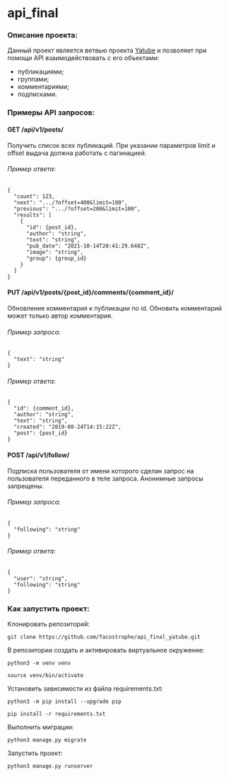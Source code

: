 # api_final
### Описание проекта:
Данный проект является ветвью проекта [Yatube](https://github.com/Tacostrophe/hw05_final) и позволяет при помощи API взаимодействовать с его объектами:
- публикациями;
- группами;
- комментариями;
- подписками.

### Примеры API запросов:
#### **GET** /api/v1/posts/
Получить список всех публикаций. При указании параметров limit и offset выдача должна работать с пагинацией.

###### Пример ответа:
```
{
  "count": 123,
  "next": ".../?offset=400&limit=100",
  "previous": ".../?offset=200&limit=100",
  "results": [
    {
      "id": {post_id},
      "author": "string",
      "text": "string",
      "pub_date": "2021-10-14T20:41:29.648Z",
      "image": "string",
      "group": {group_id}
    }
  ]
}
```
#### **PUT** /api/v1/posts/{post_id}/comments/{comment_id}/
Обновление комментария к публикации по id. Обновить комментарий может только автор комментария.
###### Пример запроса:
```
{
  "text": "string"
}
```
###### Пример ответа:
```
{
  "id": {comment_id},
  "author": "string",
  "text": "string",
  "created": "2019-08-24T14:15:22Z",
  "post": {post_id}
}
```
#### **POST** /api/v1/follow/
Подписка пользователя от имени которого сделан запрос на пользователя переданного в теле запроса. Анонимные запросы запрещены.
###### Пример запроса:
```
{
  "following": "string"
}
```
###### Пример ответа:
```
{
  "user": "string",
  "following": "string"
}
```
### Как запустить проект:

Клонировать репозиторий:

```
git clone https://github.com/Tacostrophe/api_final_yatube.git
```

В репозитории создать и активировать виртуальное окружение:

```
python3 -m venv venv
```

```
source venv/bin/activate
```

Установить зависимости из файла requirements.txt:

```
python3 -m pip install --upgrade pip
```

```
pip install -r requirements.txt
```

Выполнить миграции:

```
python3 manage.py migrate
```

Запустить проект:

```
python3 manage.py runserver
```

